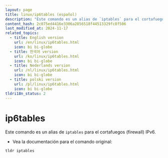 ```yaml
---
layout: page
title: linux/ip6tables (español)
description: "Este comando es un alias de `iptables` para el cortafuegos (firewall) IPv6."
content_hash: 2c075ed4416e3306a2856518f44513329fc8f506
last_modified_at: 2024-11-17
related_topics:
  - title: English version
    url: /en/linux/ip6tables.html
    icon: bi bi-globe
  - title: 한국어 version
    url: /ko/linux/ip6tables.html
    icon: bi bi-globe
  - title: Nederlands version
    url: /nl/linux/ip6tables.html
    icon: bi bi-globe
  - title: polski version
    url: /pl/linux/ip6tables.html
    icon: bi bi-globe
tldri18n_status: 2
---
```

# ip6tables

Este comando es un alias de `iptables` para el cortafuegos (firewall) IPv6.

- Vea la documentación para el comando original:

`tldr iptables`
